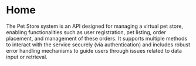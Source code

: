 # Home

The Pet Store system is an API designed for managing a virtual pet store, enabling functionalities such as user registration, pet listing, order placement, and management of these orders. It supports multiple methods to interact with the service securely (via authentication) and includes robust error handling mechanisms to guide users through issues related to data input or retrieval.